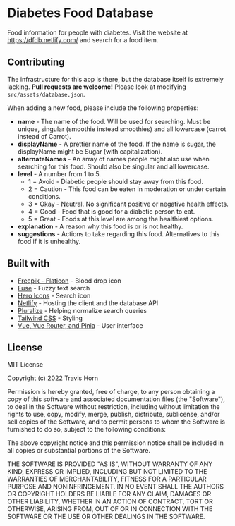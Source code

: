 # Diabetes Food Database

Food information for people with diabetes. Visit the website at
https://dfdb.netlify.com/ and search for a food item.

## Contributing

The infrastructure for this app is there, but the database itself is extremely
lacking. **Pull requests are welcome!** Please look at modifying
`src/assets/database.json`.

When adding a new food, please include the following properties:

- **name** - The name of the food. Will be used for searching. Must be unique,
  singular (smoothie instead smoothies) and all lowercase (carrot instead of
  Carrot).
- **displayName** - A prettier name of the food. If the name is sugar, the
  displayName might be Sugar (with capitalization).
- **alternateNames** - An array of names people might also use when searching
  for this food. Should also be singular and all lowercase.
- **level** - A number from 1 to 5.
  - 1 = Avoid - Diabetic people should stay away from this food.
  - 2 = Caution - This food can be eaten in moderation or under certain
    conditions.
  - 3 = Okay - Neutral. No significant positive or negative health effects.
  - 4 = Good - Food that is good for a diabetic person to eat.
  - 5 = Great - Foods at this level are among the healthiest options.
- **explanation** - A reason why this food is or is not healthy.
- **suggestions** - Actions to take regarding this food. Alternatives to this
  food if it is unhealthy.

## Built with

- [Freepik - Flaticon](https://www.flaticon.com) - Blood drop icon
- [Fuse](http://fusejs.io/) - Fuzzy text search
- [Hero Icons](https://heroicons.com/) - Search icon
- [Netlify](https://netlify.com) - Hosting the client and the database API
- [Pluralize](https://github.com/blakeembrey/pluralize) - Helping normalize
  search queries
- [Tailwind CSS](https://tailwindcss.com/) - Styling
- [Vue, Vue Router, and Pinia](https://vuejs.org) - User interface

## License

MIT License

Copyright (c) 2022 Travis Horn

Permission is hereby granted, free of charge, to any person obtaining a copy
of this software and associated documentation files (the "Software"), to deal
in the Software without restriction, including without limitation the rights
to use, copy, modify, merge, publish, distribute, sublicense, and/or sell
copies of the Software, and to permit persons to whom the Software is
furnished to do so, subject to the following conditions:

The above copyright notice and this permission notice shall be included in all
copies or substantial portions of the Software.

THE SOFTWARE IS PROVIDED "AS IS", WITHOUT WARRANTY OF ANY KIND, EXPRESS OR
IMPLIED, INCLUDING BUT NOT LIMITED TO THE WARRANTIES OF MERCHANTABILITY,
FITNESS FOR A PARTICULAR PURPOSE AND NONINFRINGEMENT. IN NO EVENT SHALL THE
AUTHORS OR COPYRIGHT HOLDERS BE LIABLE FOR ANY CLAIM, DAMAGES OR OTHER
LIABILITY, WHETHER IN AN ACTION OF CONTRACT, TORT OR OTHERWISE, ARISING FROM,
OUT OF OR IN CONNECTION WITH THE SOFTWARE OR THE USE OR OTHER DEALINGS IN THE
SOFTWARE.
